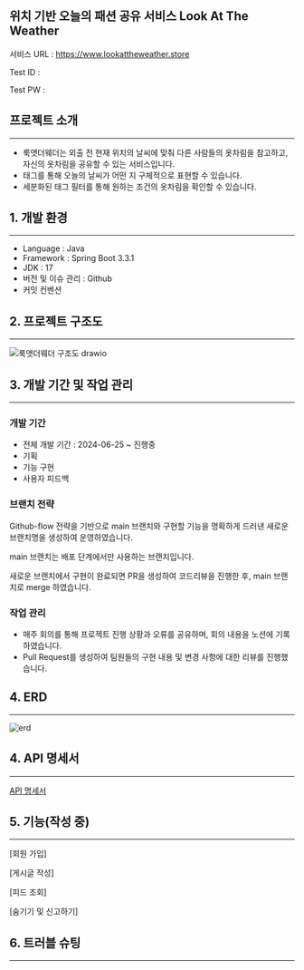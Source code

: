 ## 위치 기반 오늘의 패션 공유 서비스 Look At The Weather
서비스 URL : https://www.lookattheweather.store

Test ID : 

Test PW :
## 프로젝트 소개
___
- 룩앳더웨더는 외출 전 현재 위치의 날씨에 맞춰 다른 사람들의 옷차림을 참고하고, 자신의 옷차림을 공유할 수 있는 서비스입니다.
- 태그를 통해 오늘의 날씨가 어떤 지 구체적으로 표현할 수 있습니다.
- 세분화된 태그 필터를 통해 원하는 조건의 옷차림을 확인할 수 있습니다.

## 1. 개발 환경
___
- Language : Java
- Framework : Spring Boot 3.3.1
- JDK : 17
- 버전 및 이슈 관리 : Github
- 커밋 컨벤션

## 2. 프로젝트 구조도
___
![룩앳더웨더 구조도 drawio](https://github.com/user-attachments/assets/4474c3d9-2276-4bd8-8280-bb293d695867)

## 3. 개발 기간 및 작업 관리
___
### 개발 기간
- 전체 개발 기간 : 2024-06-25 ~ 진행중
- 기획
- 기능 구현
- 사용자 피드백

### 브랜치 전략
Github-flow 전략을 기반으로 main 브랜치와 구현할 기능을 명확하게 드러낸 새로운 브랜치명을 생성하여 운영하였습니다.

main 브랜치는 배포 단계에서만 사용하는 브랜치입니다.

새로운 브랜치에서 구현이 완료되면 PR을 생성하여 코드리뷰을 진행한 후, main 브랜치로 merge 하였습니다.

### 작업 관리
- 매주 회의를 통해 프로젝트 진행 상황과 오류를 공유하며, 회의 내용을 노션에 기록하였습니다.
- Pull Request를 생성하여 팀원들의 구현 내용 및 변경 사항에 대한 리뷰를 진행했습니다.

## 4. ERD
___
![erd](https://github.com/user-attachments/assets/70286034-0637-472d-8a30-5758214bc573)

## 4. API 명세서
___
[API 명세서](https://www.notion.so/6e296329bbea4cdb9bcfe604226ae626?v=d827075afc224f31b14a98c65728593e&pvs=4)

## 5. 기능(작성 중)
___
[회원 가입]

[게시글 작성]

[피드 조회]

[숨기기 및 신고하기]

## 6. 트러블 슈팅
___
